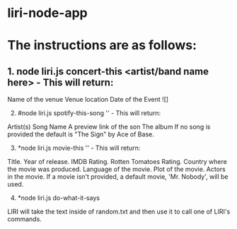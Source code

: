 # liri-node-app

# The instructions are as follows:

## 1. node liri.js concert-this <artist/band name here> - This will return:
Name of the venue
Venue location
Date of the Event
![]

2. #node liri.js spotify-this-song '<song name here>' - This will return:

Artist(s)
Song Name
A preview link of the son
The album
If no song is provided the default is "The Sign" by Ace of Base.

3. *node liri.js movie-this '<movie name here>' - This will return:

Title.
Year of release.
IMDB Rating.
Rotten Tomatoes Rating.
Country where the movie was produced.
Language of the movie.
Plot of the movie.
Actors in the movie.
If a movie isn't provided, a default movie, 'Mr. Nobody', will be used.

4. *node liri.js do-what-it-says

LIRI will take the text inside of random.txt and then use it to call one of LIRI's commands.

